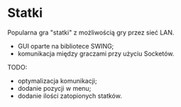 # Statki
Popularna gra "statki" z możliwością gry przez sieć LAN.

- GUI oparte na bibliotece SWING;
- komunikacja między graczami przy użyciu Socketów.

TODO:
- optymalizacja komunikacji;
- dodanie pozycji w menu;
- dodanie ilości zatopionych statków.
